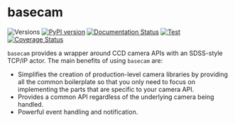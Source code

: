 basecam
=======

![Versions](https://img.shields.io/badge/python-3.8-blue)
[![PyPI version](https://badge.fury.io/py/sdss-basecam.svg)](https://badge.fury.io/py/sdss-basecam)
[![Documentation Status](https://readthedocs.org/projects/sdss-basecam/badge/?version=latest)](https://sdss-basecam.readthedocs.io/en/latest/?badge=latest)
[![Test](https://github.com/sdss/basecam/actions/workflows/test.yml/badge.svg)](https://github.com/sdss/basecam/actions/workflows/test.yml)
[![Coverage Status](https://codecov.io/gh/sdss/basecam/branch/master/graph/badge.svg)](https://codecov.io/gh/sdss/basecam)

``basecam`` provides a wrapper around CCD camera APIs with an SDSS-style TCP/IP actor. The main benefits of using `basecam` are:

- Simplifies the creation of production-level camera libraries by providing all the common boilerplate so that you only need to focus on implementing the parts that are specific to your camera API.
- Provides a common API regardless of the underlying camera being handled.
- Powerful event handling and notification.
